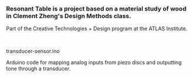 <h3>Resonant Table is a project based on a material study of wood in Clement Zheng's Design Methods class.</h3>
<p>Part of the Creative Technologies + Design program at the ATLAS Institute.</p><br>

<p>transducer-sensor.ino</p>
<p>Arduino code for mapping analog inputs from piezo discs and outputting tone through a transducer.</p>
